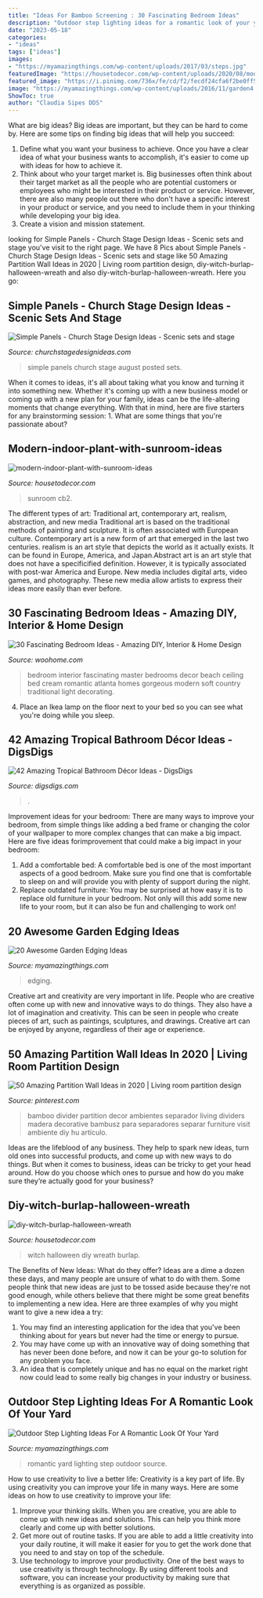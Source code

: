 ```yaml
---
title: "Ideas For Bamboo Screening : 30 Fascinating Bedroom Ideas"
description: "Outdoor step lighting ideas for a romantic look of your yard"
date: "2023-05-18"
categories:
- "ideas"
tags: ["ideas"]
images:
- "https://myamazingthings.com/wp-content/uploads/2017/03/steps.jpg"
featuredImage: "https://housetodecor.com/wp-content/uploads/2020/08/modern-indoor-plant-with-sunroom-ideas.jpg"
featured_image: "https://i.pinimg.com/736x/fe/cd/f2/fecdf24cfa6f2be0ff50c22c70628fb4.jpg"
image: "https://myamazingthings.com/wp-content/uploads/2016/11/garden4.jpg"
ShowToc: true
author: "Claudia Sipes DDS"
---
```



What are big ideas?
Big ideas are important, but they can be hard to come by. Here are some tips on finding big ideas that will help you succeed: 
1. Define what you want your business to achieve. Once you have a clear idea of what your business wants to accomplish, it's easier to come up with ideas for how to achieve it. 
2. Think about who your target market is. Big businesses often think about their target market as all the people who are potential customers or employees who might be interested in their product or service. However, there are also many people out there who don't have a specific interest in your product or service, and you need to include them in your thinking while developing your big idea. 
3. Create a vision and mission statement.

	

		
looking for Simple Panels - Church Stage Design Ideas - Scenic sets and stage you've visit to the right page. We have 8 Pics about Simple Panels - Church Stage Design Ideas - Scenic sets and stage like 50 Amazing Partition Wall Ideas in 2020 | Living room partition design, diy-witch-burlap-halloween-wreath and also diy-witch-burlap-halloween-wreath. Here you go:
		
    
## Simple Panels - Church Stage Design Ideas - Scenic Sets And Stage

<img loading=lazy src="http://churchstagedesignideas.com/wp-content/uploads/2020/08/116721228_10217517203150934_2124991557187601005_o.jpg" onerror="this.onerror=null;this.src='https://tse4.mm.bing.net/th?id=OIP.Onu-dWTR3yU9IBvq1NtwxQHaFj&amp;pid=15.1';" alt="Simple Panels - Church Stage Design Ideas - Scenic sets and stage">

_Source: churchstagedesignideas.com_

>simple panels church stage august posted sets. 

	

When it comes to ideas, it's all about taking what you know and turning it into something new. Whether it's coming up with a new business model or coming up with a new plan for your family, ideas can be the life-altering moments that change everything. With that in mind, here are five starters for any brainstorming session: 1. What are some things that you're passionate about?

    
## Modern-indoor-plant-with-sunroom-ideas

<img loading=lazy src="https://housetodecor.com/wp-content/uploads/2020/08/modern-indoor-plant-with-sunroom-ideas.jpg" onerror="this.onerror=null;this.src='https://tse2.mm.bing.net/th?id=OIP.2HkTifNM6lExl_4XMNmP_AHaLH&amp;pid=15.1';" alt="modern-indoor-plant-with-sunroom-ideas">

_Source: housetodecor.com_

>sunroom cb2. 

	

The different types of art: Traditional art, contemporary art, realism, abstraction, and new media
Traditional art is based on the traditional methods of painting and sculpture. It is often associated with European culture. Contemporary art is a new form of art that emerged in the last two centuries. realism is an art style that depicts the world as it actually exists. It can be found in Europe, America, and Japan.Abstract art is an art style that does not have a specificified definition. However, it is typically associated with post-war America and Europe. New media includes digital arts, video games, and photography. These new media allow artists to express their ideas more easily than ever before.

    
## 30 Fascinating Bedroom Ideas - Amazing DIY, Interior &amp; Home Design

<img loading=lazy src="http://www.woohome.com/wp-content/uploads/2014/03/Bedroom-ideas-2014-19.jpg" onerror="this.onerror=null;this.src='https://tse4.mm.bing.net/th?id=OIP.OcoS6s3XOScpIxoI9-k6cwHaKl&amp;pid=15.1';" alt="30 Fascinating Bedroom Ideas - Amazing DIY, Interior &amp; Home Design">

_Source: woohome.com_

>bedroom interior fascinating master bedrooms decor beach ceiling bed cream romantic atlanta homes gorgeous modern soft country traditional light decorating. 

	

4. Place an Ikea lamp on the floor next to your bed so you can see what you're doing while you sleep.

    
## 42 Amazing Tropical Bathroom Décor Ideas - DigsDigs

<img loading=lazy src="https://www.digsdigs.com/photos/amazing-tropical-bathroom-decor-ideas-21.jpg" onerror="this.onerror=null;this.src='https://tse1.mm.bing.net/th?id=OIP.u6p9NdAT0aJZhQd0qbwTigHaJ4&amp;pid=15.1';" alt="42 Amazing Tropical Bathroom Décor Ideas - DigsDigs">

_Source: digsdigs.com_

>. 

	

Improvement ideas for your bedroom:
There are many ways to improve your bedroom, from simple things like adding a bed frame or changing the color of your wallpaper to more complex changes that can make a big impact. Here are five ideas forimprovement that could make a big impact in your bedroom: 
1) Add a comfortable bed: A comfortable bed is one of the most important aspects of a good bedroom. Make sure you find one that is comfortable to sleep on and will provide you with plenty of support during the night. 
2) Replace outdated furniture: You may be surprised at how easy it is to replace old furniture in your bedroom. Not only will this add some new life to your room, but it can also be fun and challenging to work on!

    
## 20 Awesome Garden Edging Ideas

<img loading=lazy src="https://myamazingthings.com/wp-content/uploads/2016/11/garden4.jpg" onerror="this.onerror=null;this.src='https://tse3.mm.bing.net/th?id=OIP.EP9unXaFw8Kzo71arMw4_QHaJ4&amp;pid=15.1';" alt="20 Awesome Garden Edging Ideas">

_Source: myamazingthings.com_

>edging. 

	

Creative art and creativity are very important in life. People who are creative often come up with new and innovative ways to do things. They also have a lot of imagination and creativity. This can be seen in people who create pieces of art, such as paintings, sculptures, and drawings. Creative art can be enjoyed by anyone, regardless of their age or experience.

    
## 50 Amazing Partition Wall Ideas In 2020 | Living Room Partition Design

<img loading=lazy src="https://i.pinimg.com/736x/fe/cd/f2/fecdf24cfa6f2be0ff50c22c70628fb4.jpg" onerror="this.onerror=null;this.src='https://tse2.mm.bing.net/th?id=OIP.pqD5yNZFSsrxNOqjzxzeMgHaJ4&amp;pid=15.1';" alt="50 Amazing Partition Wall Ideas in 2020 | Living room partition design">

_Source: pinterest.com_

>bamboo divider partition decor ambientes separador living dividers madera decorative bambusz para separadores separar furniture visit ambiente diy hu artículo. 

	

Ideas are the lifeblood of any business. They help to spark new ideas, turn old ones into successful products, and come up with new ways to do things. But when it comes to business, ideas can be tricky to get your head around. How do you choose which ones to pursue and how do you make sure they’re actually good for your business?

    
## Diy-witch-burlap-halloween-wreath

<img loading=lazy src="https://housetodecor.com/wp-content/uploads/2014/09/diy-witch-burlap-halloween-wreath.jpg" onerror="this.onerror=null;this.src='https://tse1.mm.bing.net/th?id=OIP.EY0hM9eRK9EgAy3rTLAnkwHaJ4&amp;pid=15.1';" alt="diy-witch-burlap-halloween-wreath">

_Source: housetodecor.com_

>witch halloween diy wreath burlap. 

	

The Benefits of New Ideas: What do they offer?
Ideas are a dime a dozen these days, and many people are unsure of what to do with them. Some people think that new ideas are just to be tossed aside because they're not good enough, while others believe that there might be some great benefits to implementing a new idea. Here are three examples of why you might want to give a new idea a try: 
1. You may find an interesting application for the idea that you've been thinking about for years but never had the time or energy to pursue. 
2. You may have come up with an innovative way of doing something that has never been done before, and now it can be your go-to solution for any problem you face. 
3. An idea that is completely unique and has no equal on the market right now could lead to some really big changes in your industry or business.

    
## Outdoor Step Lighting Ideas For A Romantic Look Of Your Yard

<img loading=lazy src="https://myamazingthings.com/wp-content/uploads/2017/03/steps.jpg" onerror="this.onerror=null;this.src='https://tse2.mm.bing.net/th?id=OIP.zBzbhQvec5DsPyiNPxc2ZwHaJ4&amp;pid=15.1';" alt="Outdoor Step Lighting Ideas For A Romantic Look Of Your Yard">

_Source: myamazingthings.com_

>romantic yard lighting step outdoor source. 

	

How to use creativity to live a better life:
Creativity is a key part of life. By using creativity you can improve your life in many ways. Here are some ideas on how to use creativity to improve your life: 
1. Improve your thinking skills. When you are creative, you are able to come up with new ideas and solutions. This can help you think more clearly and come up with better solutions. 
2. Get more out of routine tasks. If you are able to add a little creativity into your daily routine, it will make it easier for you to get the work done that you need to and stay on top of the schedule. 
3. Use technology to improve your productivity. One of the best ways to use creativity is through technology. By using different tools and software, you can increase your productivity by making sure that everything is as organized as possible. 

